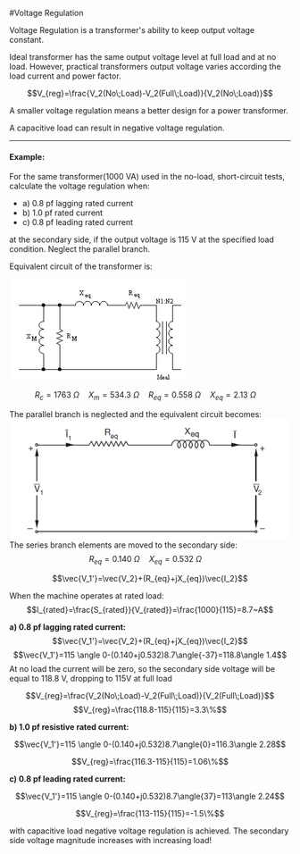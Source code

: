 #Voltage Regulation

Voltage Regulation is a  transformer's ability to keep output voltage constant.

Ideal transformer has the same output voltage level at full load and at no load. However, practical transformers output voltage varies according the load current and power factor.

$$V_{reg}=\frac{V_2(No\;Load)-V_2(Full\;Load)}{V_2(No\;Load)}$$

A smaller voltage regulation means a better design for a power transformer.

A capacitive load can result in negative voltage regulation.

---
#### Example:
For the same transformer(1000 VA) used in the no-load, short-circuit tests, calculate the voltage regulation when:

- a) 0.8 pf lagging rated current
- b) 1.0 pf rated current
- c) 0.8 pf leading rated current

at the secondary side, if the output voltage is 115 V at the specified load condition. Neglect the parallel branch.

Equivalent circuit of the transformer is:

![](../images/simplified_transformer.gif)
$$R_{c}=1763~\Omega \quad X_{m}=534.3~\Omega\quad R_{eq}=0.558~\Omega\quad
X_{eq}=2.13~\Omega\quad$$

The parallel branch is neglected and the equivalent circuit becomes:
![](../images/mostsimplified.png)
The series branch elements are moved to the secondary side:
$$R_{eq}=0.140~\Omega\quad
X_{eq}=0.532~\Omega\quad$$

$$\vec{V_1'}=\vec{V_2}+(R_{eq}+jX_{eq})\vec{I_2}$$

When the machine operates at rated load:
$$I_{rated}=\frac{S_{rated}}{V_{rated}}=\frac{1000}{115}=8.7~A$$

**a) 0.8 pf lagging rated current:**
$$\vec{V_1'}=\vec{V_2}+(R_{eq}+jX_{eq})\vec{I_2}$$
$$\vec{V_1'}=115 \angle 0-(0.140+j0.532)8.7\angle{-37}=118.8\angle 1.4$$
At no load the current will be zero, so the secondary side voltage will be equal to 118.8 V, dropping to 115V at full load

$$V_{reg}=\frac{V_2(No\;Load)-V_2(Full\;Load)}{V_2(Full\;Load)}$$
$$V_{reg}=\frac{118.8-115}{115}=3.3\%$$

**b) 1.0 pf resistive rated current:**

$$\vec{V_1'}=115 \angle 0-(0.140+j0.532)8.7\angle{0}=116.3\angle 2.28$$

$$V_{reg}=\frac{116.3-115}{115}=1.06\%$$

**c) 0.8 pf leading rated current:**

$$\vec{V_1'}=115 \angle 0-(0.140+j0.532)8.7\angle{37}=113\angle 2.24$$

$$V_{reg}=\frac{113-115}{115}=-1.5\%$$

with capacitive load negative voltage regulation is achieved. The secondary side voltage magnitude increases with increasing load!
